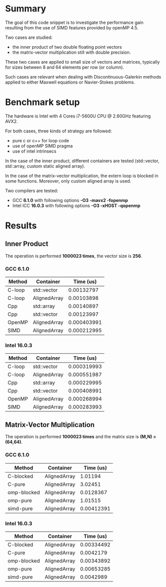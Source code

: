 # Summary
<p>
The goal of this code snippet is to investigate the performance gain resulting from the use of SIMD features provided by openMP 4.5.
</p>

Two cases are studied:
- the inner product of two double floating point vectors
- the matrix-vector multiplication still with double precision.

These two cases are applied to small size of vectors and matrices, typically for sizes between 8 and 64 elements per row (or column).

Such cases are relevant when dealing with Discontinuous-Galerkin methods applied to either Maxwell equations or Navier-Stokes problems.

# Benchmark setup

The hardware is Intel with 4 Cores i7-5600U CPU @ 2.60GHz featuring AVX2.

For both cases, three kinds of strategy are followed:
- pure c or c++ for loop code
- use of openMP SIMD pragma
- use of intel intrinsecs

In the case of the inner product, different containers are tested (std::vector, std::array, custom static aligned array).

In the case of the matrix-vector multiplication, the extern loop is blocked in some functions. Moreover, only custom aligned array is
used.

Two compilers are tested:
- GCC **6.1.0** with following options **-O3 -mavx2 -fopenmp**
- Intel ICC **16.0.3** with following options **-O3 -xHOST -qopenmp**

# Results

## Inner Product

The operation is performed **1000023 times**, the vector size is **256**.

### GCC 6.1.0

| Method  |     Container  |   Time (us) |
|---------|----------------|-------------|
| C-loop  |   std::vector  | 0.00132797  |
| C-loop  |  AlignedArray  | 0.00103898  |
| Cpp     |    std::array  | 0.00140897  |
| Cpp     |   std::vector  | 0.00123997  |
| OpenMP  |  AlignedArray  | 0.000403991 |
| SIMD    |  AlignedArray  | 0.000212995 |

### Intel 16.0.3

| Method  |     Container  |   Time (us) |
|---------|----------------|-------------|
| C-loop  |   std::vector  | 0.000319993 |
| C-loop  |  AlignedArray  | 0.000551987 |
| Cpp     |    std::array  | 0.000229995 |
| Cpp     |   std::vector  | 0.000408991 |
| OpenMP  |  AlignedArray  | 0.000268994 |
| SIMD    |  AlignedArray  | 0.000283993 |



## Matrix-Vector Multiplication

The operation is performed **1000023 times** and the matrix size is **(M,N) = (64,64)**.

### GCC 6.1.0

| Method       |     Container  |   Time (us) |
|--------------|----------------|-------------|
| C-blocked    |  AlignedArray  | 1.01194     |
| C-pure       |  AlignedArray  | 3.02451     |
| omp-blocked  |  AlignedArray  | 0.0128367   |
| omp-pure     |  AlignedArray  | 1.01515     |
| simd-pure    |  AlignedArray  | 0.00412391  |

### Intel 16.0.3

| Method       |     Container  |   Time (us) |
|--------------|----------------|-------------|
| C-blocked    |  AlignedArray  | 0.00334492  |
| C-pure       |  AlignedArray  | 0.0042179   |
| omp-blocked  |  AlignedArray  | 0.00343892  |
| omp-pure     |  AlignedArray  | 0.00653285  |
| simd-pure    |  AlignedArray  | 0.0042989   |
